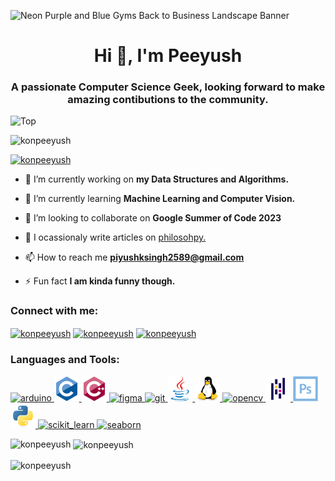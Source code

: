 ![Neon Purple and Blue Gyms Back to Business Landscape Banner](https://user-images.githubusercontent.com/91616196/147404002-18ac08e5-3a89-4831-a376-bd400afcca68.gif)

<h1 align="center">Hi 👋, I'm Peeyush</h1>
<h3 align="center">A passionate Computer Science Geek, looking forward to make amazing contibutions to the community.</h3>


![Top](https://user-images.githubusercontent.com/91616196/147404807-9fe4dbc0-1ea1-4c89-8a56-be5571ca1593.gif)

<p align="left"> <img src="https://komarev.com/ghpvc/?username=konpeeyush&label=Profile%20views&color=0e75b6&style=flat" alt="konpeeyush" /> </p>

<p align="left"> <a href="https://github.com/ryo-ma/github-profile-trophy"><img src="https://github-profile-trophy.vercel.app/?username=konpeeyush" alt="konpeeyush" /></a> </p>

- 🔭 I’m currently working on **my Data Structures and Algorithms.**

- 🌱 I’m currently learning **Machine Learning and Computer Vision.**

- 👯 I’m looking to collaborate on **Google Summer of Code 2023**

- 📝 I ocassionaly write articles on [philosohpy.](philosohpy.)

- 📫 How to reach me **piyushksingh2589@gmail.com**

- ⚡ Fun fact **I am kinda funny though.**


<h3 align="left">Connect with me:</h3>
<p align="left">
<a href="https://linkedin.com/in/konpeeyush" target="blank"><img align="center" src="https://raw.githubusercontent.com/rahuldkjain/github-profile-readme-generator/master/src/images/icons/Social/linked-in-alt.svg" alt="konpeeyush" height="30" width="40" /></a>
<a href="https://instagram.com/konpeeyush" target="blank"><img align="center" src="https://raw.githubusercontent.com/rahuldkjain/github-profile-readme-generator/master/src/images/icons/Social/instagram.svg" alt="konpeeyush" height="30" width="40" /></a>
<a href="https://www.codechef.com/users/konpeeyush" target="blank"><img align="center" src="https://cdn.jsdelivr.net/npm/simple-icons@3.1.0/icons/codechef.svg" alt="konpeeyush" height="30" width="40" /></a>
</p>




<h3 align="left">Languages and Tools:</h3>
<p align="left"> <a href="https://www.arduino.cc/" target="_blank" rel="noreferrer"> <img src="https://cdn.worldvectorlogo.com/logos/arduino-1.svg" alt="arduino" width="40" height="40"/> </a> <a href="https://www.cprogramming.com/" target="_blank" rel="noreferrer"> <img src="https://raw.githubusercontent.com/devicons/devicon/master/icons/c/c-original.svg" alt="c" width="40" height="40"/> </a> <a href="https://www.w3schools.com/cpp/" target="_blank" rel="noreferrer"> <img src="https://raw.githubusercontent.com/devicons/devicon/master/icons/cplusplus/cplusplus-original.svg" alt="cplusplus" width="40" height="40"/> </a> <a href="https://www.figma.com/" target="_blank" rel="noreferrer"> <img src="https://www.vectorlogo.zone/logos/figma/figma-icon.svg" alt="figma" width="40" height="40"/> </a> <a href="https://git-scm.com/" target="_blank" rel="noreferrer"> <img src="https://www.vectorlogo.zone/logos/git-scm/git-scm-icon.svg" alt="git" width="40" height="40"/> </a> <a href="https://www.java.com" target="_blank" rel="noreferrer"> <img src="https://raw.githubusercontent.com/devicons/devicon/master/icons/java/java-original.svg" alt="java" width="40" height="40"/> </a> <a href="https://www.linux.org/" target="_blank" rel="noreferrer"> <img src="https://raw.githubusercontent.com/devicons/devicon/master/icons/linux/linux-original.svg" alt="linux" width="40" height="40"/> </a> <a href="https://opencv.org/" target="_blank" rel="noreferrer"> <img src="https://www.vectorlogo.zone/logos/opencv/opencv-icon.svg" alt="opencv" width="40" height="40"/> </a> <a href="https://pandas.pydata.org/" target="_blank" rel="noreferrer"> <img src="https://raw.githubusercontent.com/devicons/devicon/2ae2a900d2f041da66e950e4d48052658d850630/icons/pandas/pandas-original.svg" alt="pandas" width="40" height="40"/> </a> <a href="https://www.photoshop.com/en" target="_blank" rel="noreferrer"> <img src="https://raw.githubusercontent.com/devicons/devicon/master/icons/photoshop/photoshop-line.svg" alt="photoshop" width="40" height="40"/> </a> <a href="https://www.python.org" target="_blank" rel="noreferrer"> <img src="https://raw.githubusercontent.com/devicons/devicon/master/icons/python/python-original.svg" alt="python" width="40" height="40"/> </a> <a href="https://scikit-learn.org/" target="_blank" rel="noreferrer"> <img src="https://upload.wikimedia.org/wikipedia/commons/0/05/Scikit_learn_logo_small.svg" alt="scikit_learn" width="40" height="40"/> </a> <a href="https://seaborn.pydata.org/" target="_blank" rel="noreferrer"> <img src="https://seaborn.pydata.org/_images/logo-mark-lightbg.svg" alt="seaborn" width="40" height="40"/> </a> </p>




<p><img align="left" src="https://github-readme-stats.vercel.app/api/top-langs?username=konpeeyush&show_icons=true&locale=en&layout=compact" alt="konpeeyush" /></p>

<p>&nbsp;<img align="center" src="https://github-readme-stats.vercel.app/api?username=konpeeyush&show_icons=true&locale=en" alt="konpeeyush" /></p>

<p><img align="center" src="https://github-readme-streak-stats.herokuapp.com/?user=konpeeyush&" alt="konpeeyush" /></p>
